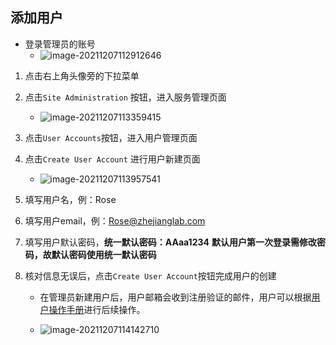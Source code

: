 ## 添加用户

* 登录管理员的账号
  * ![image-20211207112912646](http://conti-picture-database.oss-cn-hangzhou.aliyuncs.com/img/image-20211207112912646.png)

1. 点击右上角头像旁的下拉菜单

2. 点击`Site Administration` 按钮，进入服务管理页面

   * ![image-20211207113359415](http://conti-picture-database.oss-cn-hangzhou.aliyuncs.com/img/image-20211207113359415.png)

3. 点击`User Accounts`按钮，进入用户管理页面

4. 点击`Create User Account` 进行用户新建页面

   * ![image-20211207113957541](http://conti-picture-database.oss-cn-hangzhou.aliyuncs.com/img/image-20211207113957541.png)

5. 填写用户名，例：Rose

6. 填写用户email，例：Rose@zhejianglab.com

7. 填写用户默认密码，**统一默认密码：AAaa1234**
   **默认用户第一次登录需修改密码，故默认密码使用统一默认密码**

8. 核对信息无误后，点击`Create User Account`按钮完成用户的创建

   * 在管理员新建用户后，用户邮箱会收到注册验证的邮件，用户可以根据[用户操作手册](gitea_user.md)进行后续操作。

   * ![image-20211207114142710](http://conti-picture-database.oss-cn-hangzhou.aliyuncs.com/img/image-20211207114142710.png)





